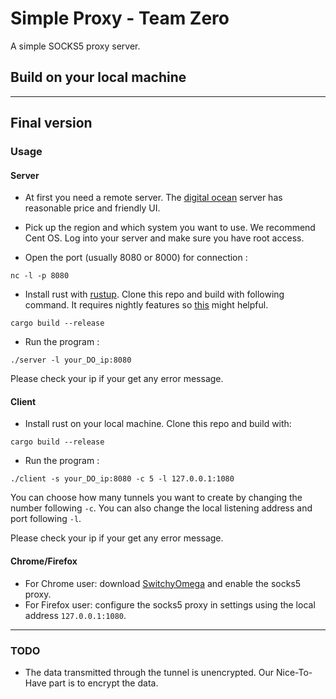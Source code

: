 # Simple Proxy - Team Zero

A simple SOCKS5 proxy server.
## Build on your local machine


----------

## Final version

### Usage

#### Server

- At first you need a remote server. The [digital ocean](http://https://m.do.co/c/a4c16f8bdb56)  server has reasonable price and friendly UI. 
   
- Pick up the region and which system you want to use. We recommend
   Cent OS. Log into your server and make sure you have root access.
   
- Open the port (usually 8080 or 8000) for connection :

```
nc -l -p 8080 
```
- Install rust with [rustup](https://www.rustup.rs/). Clone this repo and build with following command. It requires nightly features so [this](https://github.com/rust-lang-nursery/rustup.rs) might helpful.
```
cargo build --release
```
- Run the program :
```
./server -l your_DO_ip:8080
```
Please check your ip if your get any error message.

#### Client
- Install rust on your local machine. Clone this repo and build with:
```
cargo build --release
```
- Run the program :
```
./client -s your_DO_ip:8080 -c 5 -l 127.0.0.1:1080
```

You can choose how many tunnels you want to create by changing the number following `-c`. You can also change the local listening address and port following `-l`.

Please check your ip if your get any error message.

#### Chrome/Firefox

- For Chrome user: download [SwitchyOmega](https://chrome.google.com/webstore/detail/proxy-switchyomega/padekgcemlokbadohgkifijomclgjgif?hl=en) and enable the socks5 proxy.
- For Firefox user: configure the socks5 proxy in settings using the local address `127.0.0.1:1080`.

----------


### TODO

- The data transmitted through the tunnel is unencrypted. Our Nice-To-Have part is to encrypt the data.
